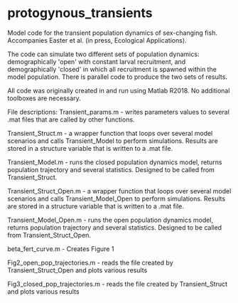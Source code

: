 # protogynous_transients
Model code for the transient population dynamics of sex-changing fish. Accompanies Easter et al. (in press, Ecological Applications).

The code can simulate two different sets of population dynamics: demographically 'open' with constant larval recruitment, and demographically 'closed' in which all recruitment is spawned within the model population. There is parallel code to produce the two sets of results.

All code was originally created in and run using Matlab R2018. No additional toolboxes are necessary.

File descriptions:
Transient_params.m - writes parameters values to several .mat files that are called by other functions.

Transient_Struct.m - a wrapper function that loops over several model scenarios and calls Transient_Model to perform simulations. Results are stored in a structure variable that is written to a .mat file.

Transient_Model.m - runs the closed population dynamics model, returns population trajectory and several statistics. Designed to be called from Transient_Struct.

Transient_Struct_Open.m - a wrapper function that loops over several model scenarios and calls Transient_Model_Open to perform simulations. Results are stored in a structure variable that is written to a .mat file.

Transient_Model_Open.m - runs the open population dynamics model, returns population trajectory and several statistics. Designed to be called from Transient_Struct_Open.

beta_fert_curve.m - Creates Figure 1

Fig2_open_pop_trajectories.m - reads the file created by Transient_Struct_Open and plots various results

Fig3_closed_pop_trajectories.m - reads the file created by Transient_Struct and plots various results


